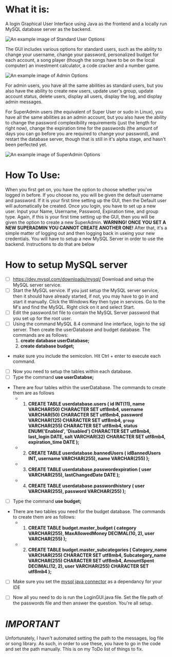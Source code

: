 # What it is:
A login Graphical User Interface using Java as the frontend and a locally run MySQL database server as the backend. 

![An example image of Standard User Options](https://github.com/s412924/ReadMe/blob/ae85feea212635d3b3c7feaf0694d12cb46b8914/StandardUserExample.png)

The GUI includes various options for standard users, such as the ability to change your username, change your password, personalized budget for each account, a song player (though the songs have to be on the local computer) an investment calculator, a code cracker and a number game.

![An example image of Admin Options](https://github.com/s412924/ReadMe/blob/74c02b539fb310c283024b9543bfbe6dc525f880/AdminExample.png)

For admin users, you have all the same abilities as standard users, but you also have the ability to create new users, update user's group, update account status, delete users, display all users, display the log, and display admin messages.

For SuperAdmin users (the equivalent of Super User or sudo in Linux), you have all the same abilities as an admin account, but you also have the ability to change the password complexibility requirements (just the length for right now), change the expiration time for the passwords (the amount of days you can go before you are required to change your password), and restart the database server, though that is still in it's alpha stage, and hasn't been perfected yet.

![An example image of SuperAdmin Options](https://github.com/s412924/ReadMe/blob/1cb265f017b4121478041f89f341041a51d9ba90/SuperAdminExample.png)

# How To Use:
When you first get on, you have the option to choose whether you've logged in before. If you choose no, you will be given the default username and password. If it is your first time setting up the GUI, then the Default user will automatically be created. Once you login, you have to set up a new user. Input your Name, Username, Password, Expiration time, and group type. Again, if this is your first time setting up the GUI, then you will be given the option to create a new SuperAdmin. **WARNING! ONCE YOU SET A NEW SUPERADMIN YOU CANNOT CREATE ANOTHER ONE!**
After that, it's a simple matter of logging out and then logging back in useing your new credentials.
You will have to setup a new MySQL Server in order to use the backend. Instructions to do that are below




# How to setup MySQL server
- [ ] https://dev.mysql.com/downloads/mysql/ Download and setup the MySQL server service.
- [ ] Start the MySQL service. If you just setup the MySQL server service, then it should have already started, if not, you may have to go in and start it manually. Click the Windows Key then type in services. Go to the M's and find the MySQL. Right click on it and select Start.
- [ ] Edit the password.txt file to contain the MySQL Server password that you set up for the root user.
- [ ] Using the command MySQL 8.4 command line interface, login to the sql server. Then create the userDatabase and budget database. The commands are as follows:
  1. **create database userDatabase;**
  2. **create database budget;**
- make sure you include the semicolon. Hit Ctrl + enter to execute each command.
- [ ] Now you need to setup the tables within each database.
- [ ] Type the command **use userDatabse;**
- There are four tables within the userDatabase. The commands to create them are as follows
  - 1. **CREATE TABLE userdatabase.users (
    id INT(11),
    name VARCHAR(50) CHARACTER SET utf8mb4,
    username VARCHAR(50) CHARACTER SET utf8mb4,
    password VARCHAR(125) CHARACTER SET utf8mb4,
    `group` VARCHAR(255) CHARACTER SET utf8mb4,
    status ENUM('Enabled', 'Disabled') CHARACTER SET utf8mb4,
    last_login DATE,
    salt VARCHAR(32) CHARACTER SET utf8mb4,
    expiration_time DATE
);**
  - 2. **CREATE TABLE userdatabase.bannedUsers (
    idBannedUsers INT,
    username VARCHAR(255),
    name VARCHAR(255)
);**
  - 3. **CREATE TABLE userdatabase.passwordexpiration (
    user VARCHAR(255),
    lastChangedDate DATE
);**
  - 4. **CREATE TABLE userdatabase.passwordhistory (
    user VARCHAR(255),
    password VARCHAR(255)
);**

- [ ] Type the command **use budget;**
- There are two tables you need for the budget database. The commands to create them are as follows:
  - 1. **CREATE TABLE budget.master_budget (
    category VARCHAR(255),
    MaxAllowedMoney DECIMAL(10, 2),
    user VARCHAR(255)
);**
  - 2. **CREATE TABLE budget.master_subcategories (
    Category_name VARCHAR(255) CHARACTER SET utf8mb4,
    Subcategory_name VARCHAR(255) CHARACTER SET utf8mb4,
    AmountSpent DECIMAL(12, 2),
    user VARCHAR(255) CHARACTER SET utf8mb4
);**
- [ ] Make sure you set the [mysql java connector](https://github.com/s412924/MyGUI/blob/5d4a6aa97f56904a6305dab0ea0e08e238a14954/mysql-connector-java-8.0.25.jar) as a dependancy for your IDE 
- [ ] Now all you need to do is run the LoginGUI.java file. Set the file path of the passwords file and then answer the question. You're all setup.





# **_IMPORTANT_**
Unfortunately, I havn't automated setting the path to the messages, log file or song library. As such, in order to use these, you have to go in the code and set the path manually. This is on my ToDo list of things to fix.

